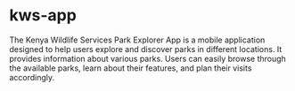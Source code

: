 # kws-app
The Kenya Wildlife Services Park Explorer App is a mobile application designed to help users explore and discover parks in different locations. It provides information about various parks. Users can easily browse through the available parks, learn about their features, and plan their visits accordingly.

